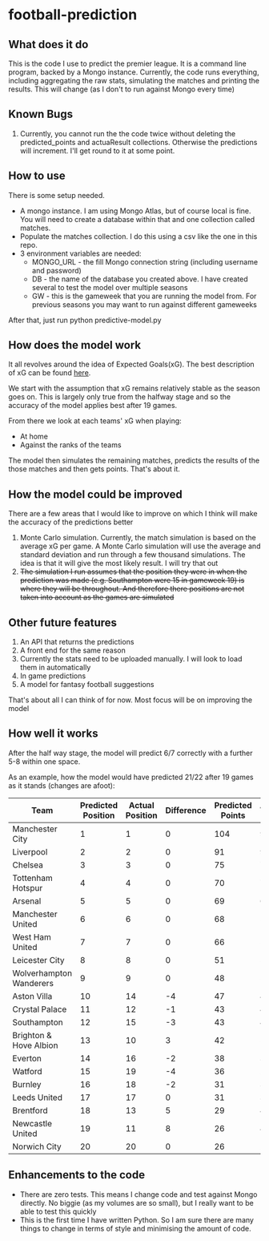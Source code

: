 # football-prediction

## What does it do

This is the code I use to predict the premier league. It is a command line program, backed by a Mongo instance. Currently, the code runs everything, including aggregating the raw stats, simulating the matches and printing the results. This will change (as I don't to run against Mongo every time)

## Known Bugs
1. Currently, you cannot run the the code twice without deleting the predicted_points and actuaResult collections. Otherwise the predictions will increment. I'll get round to it at some point.

## How to use
There is some setup needed.

- A mongo instance. I am using Mongo Atlas, but of course local is fine. You will need to create a database within that and one collection called matches.
- Populate the matches collection. I do this using a csv like the one in this repo. 
- 3 environment variables are needed:
  - MONGO_URL - the fill Mongo connection string (including username and password)
  - DB - the name of the database you created above. I have created several to test the model over multiple seasons
  - GW - this is the gameweek that you are running the model from. For previous seasons you may want to run against different gameweeks

After that, just run python predictive-model.py

## How does the model work

It all revolves around the idea of Expected Goals(xG). The best description of xG can be found [here](https://theanalyst.com/eu/2021/07/what-are-expected-goals-xg/).

We start with the assumption that xG remains relatively stable as the season goes on. This is largely only true from the halfway stage and so the accuracy of the model applies best after 19 games.

From there we look at each teams' xG when playing:
- At home
- Against the ranks of the teams

The model then simulates the remaining matches, predicts the results of the those matches and then gets points. That's about it.

## How the model could be improved
There are a few areas that I would like to improve on which I think will make the accuracy of the predictions better
1. Monte Carlo simulation. Currently, the match simulation is based on the average xG per game. A Monte Carlo simulation will use the average and standard deviation and run through a few thousand simulations. The idea is that it will give the most likely result. I will try that out
2. ~~The simulation I run assumes that the position they were in when the prediction was made (e.g. Southampton were 15 in gameweek 19) is where they will be throughout. And therefore there positions are not taken into account as the games are simulated~~

## Other future features
1. An API that returns the predictions
2. A front end for the same reason
3. Currently the stats need to be uploaded manually. I will look to load them in automatically
4. In game predictions
5. A model for fantasy football suggestions

That's about all I can think of for now. Most focus will be on improving the model

## How well it works
After the half way stage, the model will predict 6/7 correctly with a further 5-8 within one space. 

As an example, how the model would have predicted 21/22 after 19 games as it stands (changes are afoot):

|**Team**|**Predicted Position**|**Actual Position**|**Difference**|**Predicted Points**|**Actual Points**|**Difference**|
|-------------------|------------|------------|--------------|--------------|----------|-----------|
|Manchester City|1|1|0|104|93|11|
|Liverpool|2|2|0|91|92|-1|
|Chelsea|3|3|0|75|74|1|
|Tottenham Hotspur|4|4|0|70|71|-1|
|Arsenal|5|5|0|69|69|0|
|Manchester United|6|6|0|68|58|10|
|West Ham United|7|7|0|66|56|10|
|Leicester City|8|8|0|51|52|-1|
|Wolverhampton Wanderers|9|9|0|48|51|-3|
|Aston Villa|10|14|-4|47|45|2|
|Crystal Palace|11|12|-1|43|48|-5|
|Southampton|12|15|-3|43|40|3|
|Brighton & Hove Albion|13|10|3|42|51|-9|
|Everton|14|16|-2|38|39|-1|
|Watford|15|19|-4|36|23|13|
|Burnley|16|18|-2|31|35|-4|
|Leeds United|17|17|0|31|38|-7|
|Brentford|18|13|5|29|46|-17|
|Newcastle United|19|11|8|26|49|-23|
|Norwich City|20|20|0|26|22|4|


## Enhancements to the code
- There are zero tests. This means I change code and test against Mongo directly. No biggie (as my volumes are so small), but I really want to be able to test this quickly
- This is the first time I have written Python. So I am sure there are many things to change in terms of style and minimising the amount of code.